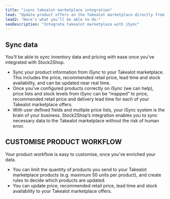 ```yaml
---
title: "isync takealot marketplace integration"
lead: "Update product offers on the Takealot marketplace directly from your iSync accounting system. Stock2Shop’s simple integration will streamline your operation by reducing duplicate data capture, and ensuring your product information on Takealot is up to date."
lead2: "Here’s what you’ll be able to do:"
seoDescription: "Integrate takealot marketplace with iSync"
---
```


Sync data
---------

You’ll be able to sync inventory data and pricing with ease once you’ve integrated with Stock2Shop.

*   Sync your product information from iSync to your Takealot marketplace. This includes the price, recommended retail price, lead time and stock availability, and can be updated near real time.
*   Once you’ve configured products correctly on iSync (we can help), price lists and stock levels from iSync can be “mapped” to price, recommended retail price and delivery lead time for each of your Takealot marketplace offers.
*   With user defined fields and multiple price lists, your iSync system is the brain of your business. Stock2Shop’s integration enables you to sync necessary data to the Takealot marketplace without the risk of human error.

CUSTOMISE PRODUCT WORKFLOW
--------------------------

Your product workflow is easy to customise, once you’ve enriched your data.

*   You can limit the quantity of products you send to your Takealot marketplace products (e.g. maximum 50 units per product), and create rules to decide which products are updated.
*   You can update price, recommended retail price, lead time and stock availability to your Takealot marketplace offers.
